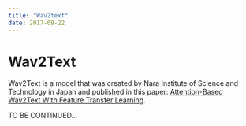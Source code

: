 ```yaml
---
title: "Wav2text"
date: 2017-09-22
---
```


# Wav2Text 
Wav2Text is a model that was created by Nara Institute of Science and
Technology in Japan and published in this paper: [Attention-Based
Wav2Text With Feature Transfer
Learning](https://arxiv.org/pdf/1709.07814.pdf).

TO BE CONTINUED\...
